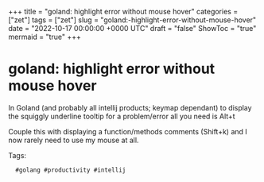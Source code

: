 +++
title = "goland: highlight error without mouse hover"
categories = ["zet"]
tags = ["zet"]
slug = "goland:-highlight-error-without-mouse-hover"
date = "2022-10-17 00:00:00 +0000 UTC"
draft = "false"
ShowToc = "true"
mermaid = "true"
+++

# goland: highlight error without mouse hover

In Goland (and probably all intellij products; keymap dependant) to display
the squiggly underline tooltip for a problem/error all you need is Alt+t

Couple this with displaying a function/methods comments (Shift+k) and I
now rarely need to use my mouse at all.

Tags:

      #golang #productivity #intellij

